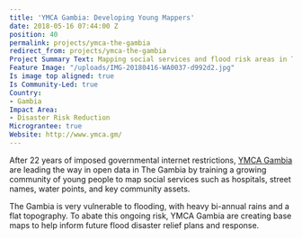 ```yaml
---
title: 'YMCA Gambia: Developing Young Mappers'
date: 2018-05-16 07:44:00 Z
position: 40
permalink: projects/ymca-the-gambia
redirect_from: projects/ymca-the-gambia
Project Summary Text: Mapping social services and flood risk areas in The Gambia
Feature Image: "/uploads/IMG-20180416-WA0037-d992d2.jpg"
Is image top aligned: true
Is Community-Led: true
Country:
- Gambia
Impact Area:
- Disaster Risk Reduction
Micrograntee: true
Website: http://www.ymca.gm/
---
```


After 22 years of imposed governmental internet restrictions, [YMCA Gambia](http://www.ymca.gm/) are leading the way in open data in The Gambia by training a growing community of young people to map social services such as hospitals, street names, water points, and key community assets.

The Gambia is very vulnerable to flooding, with heavy bi-annual rains and a flat topography. To abate this ongoing risk, YMCA Gambia are creating base maps to help inform future flood disaster relief plans and response.